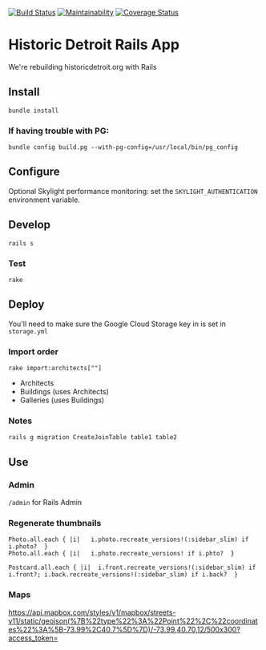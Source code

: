 [![Build Status](https://travis-ci.org/hampelm/historicdetroit.svg?branch=master)](https://travis-ci.org/hampelm/historicdetroit) [![Maintainability](https://api.codeclimate.com/v1/badges/a789f2b9763000c2f20b/maintainability)](https://codeclimate.com/github/hampelm/historicdetroit/maintainability)
[![Coverage Status](https://coveralls.io/repos/github/hampelm/historicdetroit/badge.svg?branch=master)](https://coveralls.io/github/hampelm/historicdetroit?branch=master)

# Historic Detroit Rails App

We're rebuilding historicdetroit.org with Rails

## Install

```
bundle install
```

### If having trouble with PG:

```
bundle config build.pg --with-pg-config=/usr/local/bin/pg_config
```

## Configure

Optional Skylight performance monitoring: set the `SKYLIGHT_AUTHENTICATION`
environment variable.

## Develop

```
rails s
```

### Test

```
rake
```

## Deploy

You'll need to make sure the Google Cloud Storage key in is set in `storage.yml`

### Import order

```
rake import:architects[""]
```

- Architects
- Buildings (uses Architects)
- Galleries (uses Buildings)

### Notes

```
rails g migration CreateJoinTable table1 table2
```

## Use

### Admin

`/admin` for Rails Admin

### Regenerate thumbnails

```
Photo.all.each { |i|   i.photo.recreate_versions!(:sidebar_slim) if i.photo?  }
Photo.all.each { |i|   i.photo.recreate_versions! if i.phto?  }
```

```
Postcard.all.each { |i|  i.front.recreate_versions!(:sidebar_slim) if i.front?; i.back.recreate_versions!(:sidebar_slim) if i.back?  }
```

### Maps

https://api.mapbox.com/styles/v1/mapbox/streets-v11/static/geojson(%7B%22type%22%3A%22Point%22%2C%22coordinates%22%3A%5B-73.99%2C40.7%5D%7D)/-73.99,40.70,12/500x300?access_token=